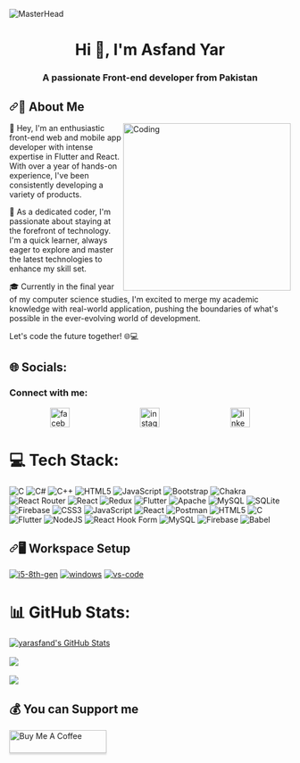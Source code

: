 ![MasterHead](https://miro.medium.com/v2/resize:fit:1358/1*-ntL3Dsvc-dJ5cLGRtSuEw.gif)


<h1 align="center">Hi 👋, I'm Asfand Yar</h1>
<h3 align="center">A passionate Front-end developer from Pakistan</h3>

<h2 dir="auto"><a id="user-content--about-me" class="anchor" aria-hidden="true" tabindex="-1" href="#-about-me"><svg class="octicon octicon-link" viewBox="0 0 16 16" version="1.1" width="16" height="16" aria-hidden="true"><path d="m7.775 3.275 1.25-1.25a3.5 3.5 0 1 1 4.95 4.95l-2.5 2.5a3.5 3.5 0 0 1-4.95 0 .751.751 0 0 1 .018-1.042.751.751 0 0 1 1.042-.018 1.998 1.998 0 0 0 2.83 0l2.5-2.5a2.002 2.002 0 0 0-2.83-2.83l-1.25 1.25a.751.751 0 0 1-1.042-.018.751.751 0 0 1-.018-1.042Zm-4.69 9.64a1.998 1.998 0 0 0 2.83 0l1.25-1.25a.751.751 0 0 1 1.042.018.751.751 0 0 1 .018 1.042l-1.25 1.25a3.5 3.5 0 1 1-4.95-4.95l2.5-2.5a3.5 3.5 0 0 1 4.95 0 .751.751 0 0 1-.018 1.042.751.751 0 0 1-1.042.018 1.998 1.998 0 0 0-2.83 0l-2.5 2.5a1.998 1.998 0 0 0 0 2.83Z"></path></svg></a>🚀 About Me</h2>
<p align="left"><img align="right" alt="Coding" width="300" src="https://cdn.dribbble.com/users/1162077/screenshots/3848914/programmer.gif"/></p>



👋 Hey, I'm an enthusiastic front-end web and mobile app developer with intense expertise in Flutter and React. With over a year of hands-on experience, I've been consistently developing a variety of products.



🚀 As a dedicated coder, I'm passionate about staying at the forefront of technology. I'm a quick learner, always eager to explore and master the latest technologies to enhance my skill set.

🎓 Currently in the final year of my computer science studies, I'm excited to merge my academic knowledge with real-world application, pushing the boundaries of what's possible in the ever-evolving world of development.

Let's code the future together! 🌐💻




## 🌐 Socials:
<h3 align="left">Connect with me:</h3>

<div style="display: flex; justify-content: space-around; margin: 10px;">
  <a href="https://www.facebook.com/oyeasfand" target="_blank">
    <img src="https://img.shields.io/static/v1?message=Facebook&logo=facebook&label=&color=blue&logoColor=white&labelColor=&style=for-the-badge" height="35" alt="facebook logo" />
  </a>

  <a href="https://instagram.com/asfandoye" target="_blank">
    <img src="https://img.shields.io/static/v1?message=Instagram&logo=instagram&label=&color=E4405F&logoColor=white&labelColor=&style=for-the-badge" height="35" alt="instagram logo"/>
  </a>

  <a href="https://linkedin.com/in/yarasfand01" target="_blank">
    <img src="https://img.shields.io/static/v1?message=LinkedIn&logo=linkedin&label=&color=0077B5&logoColor=white&labelColor=&style=for-the-badge" height="35" alt="linkedin logo"/>
  </a>
</div>



# 💻 Tech Stack:
![C](https://img.shields.io/badge/c-%2300599C.svg?style=for-the-badge&logo=c&logoColor=white) ![C#](https://img.shields.io/badge/c%23-%23239120.svg?style=for-the-badge&logo=csharp&logoColor=white) ![C++](https://img.shields.io/badge/c++-%2300599C.svg?style=for-the-badge&logo=c%2B%2B&logoColor=white) ![HTML5](https://img.shields.io/badge/html5-%23E34F26.svg?style=for-the-badge&logo=html5&logoColor=white) ![JavaScript](https://img.shields.io/badge/javascript-%23323330.svg?style=for-the-badge&logo=javascript&logoColor=%23F7DF1E) ![Bootstrap](https://img.shields.io/badge/bootstrap-%238511FA.svg?style=for-the-badge&logo=bootstrap&logoColor=white) ![Chakra](https://img.shields.io/badge/chakra-%234ED1C5.svg?style=for-the-badge&logo=chakraui&logoColor=white) ![React Router](https://img.shields.io/badge/React_Router-CA4245?style=for-the-badge&logo=react-router&logoColor=white) ![React](https://img.shields.io/badge/react-%2320232a.svg?style=for-the-badge&logo=react&logoColor=%2361DAFB) ![Redux](https://img.shields.io/badge/redux-%23593d88.svg?style=for-the-badge&logo=redux&logoColor=white) ![Flutter](https://img.shields.io/badge/Flutter-%2302569B.svg?style=for-the-badge&logo=Flutter&logoColor=white) ![Apache](https://img.shields.io/badge/apache-%23D42029.svg?style=for-the-badge&logo=apache&logoColor=white) ![MySQL](https://img.shields.io/badge/mysql-%2300000f.svg?style=for-the-badge&logo=mysql&logoColor=white) ![SQLite](https://img.shields.io/badge/sqlite-%2307405e.svg?style=for-the-badge&logo=sqlite&logoColor=white) ![Firebase](https://img.shields.io/badge/Firebase-039BE5?style=for-the-badge&logo=Firebase&logoColor=white) ![CSS3](https://img.shields.io/badge/css3-%231572B6.svg?style=for-the-badge&logo=css3&logoColor=white) ![JavaScript](https://img.shields.io/badge/javascript-%23323330.svg?style=for-the-badge&logo=javascript&logoColor=%23F7DF1E) ![React](https://img.shields.io/badge/react-%2320232a.svg?style=for-the-badge&logo=react&logoColor=%2361DAFB) ![Postman](https://img.shields.io/badge/Postman-FF6C37?style=for-the-badge&logo=postman&logoColor=white) ![HTML5](https://img.shields.io/badge/html5-%23E34F26.svg?style=for-the-badge&logo=html5&logoColor=white) ![C](https://img.shields.io/badge/c-%2300599C.svg?style=for-the-badge&logo=c&logoColor=white) ![Flutter](https://img.shields.io/badge/Flutter-%2302569B.svg?style=for-the-badge&logo=Flutter&logoColor=white) ![NodeJS](https://img.shields.io/badge/node.js-6DA55F?style=for-the-badge&logo=node.js&logoColor=white) ![React Hook Form](https://img.shields.io/badge/React%20Hook%20Form-%23EC5990.svg?style=for-the-badge&logo=reacthookform&logoColor=white) ![MySQL](https://img.shields.io/badge/mysql-%2300000f.svg?style=for-the-badge&logo=mysql&logoColor=white) ![Firebase](https://img.shields.io/badge/Firebase-039BE5?style=for-the-badge&logo=Firebase&logoColor=white) ![Babel](https://img.shields.io/badge/Babel-F9DC3e?style=for-the-badge&logo=babel&logoColor=black)

<h2 dir="auto"><a id="user-content-️-workspace-setup" class="anchor" aria-hidden="true" tabindex="-1" href="#️-workspace-setup"><svg class="octicon octicon-link" viewBox="0 0 16 16" version="1.1" width="16" height="16" aria-hidden="true"><path d="m7.775 3.275 1.25-1.25a3.5 3.5 0 1 1 4.95 4.95l-2.5 2.5a3.5 3.5 0 0 1-4.95 0 .751.751 0 0 1 .018-1.042.751.751 0 0 1 1.042-.018 1.998 1.998 0 0 0 2.83 0l2.5-2.5a2.002 2.002 0 0 0-2.83-2.83l-1.25 1.25a.751.751 0 0 1-1.042-.018.751.751 0 0 1-.018-1.042Zm-4.69 9.64a1.998 1.998 0 0 0 2.83 0l1.25-1.25a.751.751 0 0 1 1.042.018.751.751 0 0 1 .018 1.042l-1.25 1.25a3.5 3.5 0 1 1-4.95-4.95l2.5-2.5a3.5 3.5 0 0 1 4.95 0 .751.751 0 0 1-.018 1.042.751.751 0 0 1-1.042.018 1.998 1.998 0 0 0-2.83 0l-2.5 2.5a1.998 1.998 0 0 0 0 2.83Z"></path></svg></a>🖥️ Workspace Setup</h2>

<p dir="auto"><a target="_blank" rel="noopener noreferrer nofollow" href="https://camo.githubusercontent.com/5c73e1e30671506e091eec8b0b5c081a4447deeb0f045f29cd8a391bce16825f/68747470733a2f2f696d672e736869656c64732e696f2f62616467652f496e74656c2d436f72655f69355f3874682d3030373143353f7374796c653d666f722d7468652d6261646765266c6f676f3d696e74656c266c6f676f436f6c6f723d7768697465"><img src="https://camo.githubusercontent.com/5c73e1e30671506e091eec8b0b5c081a4447deeb0f045f29cd8a391bce16825f/68747470733a2f2f696d672e736869656c64732e696f2f62616467652f496e74656c2d436f72655f69355f3874682d3030373143353f7374796c653d666f722d7468652d6261646765266c6f676f3d696e74656c266c6f676f436f6c6f723d7768697465" alt="i5-8th-gen" data-canonical-src="https://img.shields.io/badge/Intel-Core_i5_8th-0071C5?style=for-the-badge&amp;logo=intel&amp;logoColor=white" style="max-width: 100%;"></a>
<a target="_blank" rel="noopener noreferrer nofollow" href="https://camo.githubusercontent.com/a03b7b7316cc92cafab411eb4f636da6db544292c87243b95a92e6700d2fc7c9/68747470733a2f2f696d672e736869656c64732e696f2f62616467652f57696e646f77735f31302d3030373844363f7374796c653d666f722d7468652d6261646765266c6f676f3d77696e646f7773266c6f676f436f6c6f723d7768697465"><img src="https://camo.githubusercontent.com/a03b7b7316cc92cafab411eb4f636da6db544292c87243b95a92e6700d2fc7c9/68747470733a2f2f696d672e736869656c64732e696f2f62616467652f57696e646f77735f31302d3030373844363f7374796c653d666f722d7468652d6261646765266c6f676f3d77696e646f7773266c6f676f436f6c6f723d7768697465" alt="windows" data-canonical-src="https://img.shields.io/badge/Windows_10-0078D6?style=for-the-badge&amp;logo=windows&amp;logoColor=white" style="max-width: 100%;"></a>
<a target="_blank" rel="noopener noreferrer nofollow" href="https://camo.githubusercontent.com/c91033c03586ef7bb1d59c3dd3466a372fceba326c1a1c93e8acebdc230e21f6/68747470733a2f2f696d672e736869656c64732e696f2f62616467652f56535f436f64652d3030374143433f7374796c653d666f722d7468652d6261646765266c6f676f3d56697375616c2d53747564696f2d436f6465266c6f676f436f6c6f723d7768697465"><img src="https://camo.githubusercontent.com/c91033c03586ef7bb1d59c3dd3466a372fceba326c1a1c93e8acebdc230e21f6/68747470733a2f2f696d672e736869656c64732e696f2f62616467652f56535f436f64652d3030374143433f7374796c653d666f722d7468652d6261646765266c6f676f3d56697375616c2d53747564696f2d436f6465266c6f676f436f6c6f723d7768697465" alt="vs-code" data-canonical-src="https://img.shields.io/badge/VS_Code-007ACC?style=for-the-badge&amp;logo=Visual-Studio-Code&amp;logoColor=white" style="max-width: 100%;"></a>
<a target="_blank" rel="noopener noreferrer nofollow" </p>

# 📊 GitHub Stats:
  <a href="https://awesome-github-stats.azurewebsites.net/index.html??cardType=github&theme=darcula&preferLogin=false&Border=B3D8DD">    <img  alt="yarasfand's GitHub Stats" src="https://awesome-github-stats.azurewebsites.net/user-stats/yarasfand?cardType=github&theme=darcula&preferLogin=false&Border=B3D8DD" />  </a>
  <br/>
  <br/>
![](https://github-readme-streak-stats.herokuapp.com/?user=yarasfand&theme=dark&hide_border=false)<br/>
<br/>
![](https://github-readme-stats.vercel.app/api/top-langs/?username=yarasfand&theme=dark&hide_border=false&include_all_commits=true&count_private=false&layout=compact)


  ## 💰 You can Support me 
 <a href="https://www.buymeacoffee.com/asfandyar" target="_blank"><img src="https://www.buymeacoffee.com/assets/img/custom_images/orange_img.png" alt="Buy Me A Coffee" style="height: 41px !important;width: 174px !important;box-shadow: 0px 3px 2px 0px rgba(190, 190, 190, 0.5) !important;-webkit-box-shadow: 0px 3px 2px 0px rgba(190, 190, 190, 0.5) !important;" ></a>

  
